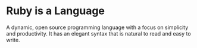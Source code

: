 # Ruby is a Language

A dynamic, open source programming language with a focus on simplicity and productivity. It has an elegant syntax that is natural to read and easy to write.
